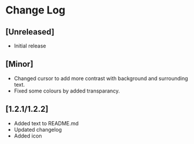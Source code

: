 # Change Log

## [Unreleased]

- Initial release

## [Minor]

- Changed cursor to add more contrast with background and surrounding text.
- Fixed some colours by added transparancy.

## [1.2.1/1.2.2]

- Added text to README.md
- Updated changelog
- Added icon
